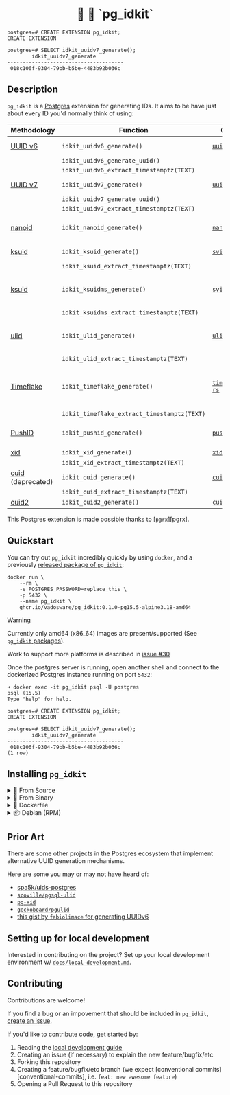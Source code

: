 <h1 align="center">
  🐘 🪪 `pg_idkit`
</h1>

```
postgres=# CREATE EXTENSION pg_idkit;
CREATE EXTENSION

postgres=# SELECT idkit_uuidv7_generate();
        idkit_uuidv7_generate
--------------------------------------
 018c106f-9304-79bb-b5be-4483b92b036c
```

## Description

`pg_idkit` is a [Postgres][postgres] extension for generating IDs. It aims to be have just about every ID you'd normally think of using:

| Methodology               | Function                                    | Crate                                | Description                                              |
|---------------------------|---------------------------------------------|--------------------------------------|----------------------------------------------------------|
| [UUID v6][uuidv6]         | `idkit_uuidv6_generate()`                   | [`uuidv6`][crate-uuidv6]             | UUID v6 ([RFC 4122][rfc-4122-update])                    |
|                           | `idkit_uuidv6_generate_uuid()`              |                                      |                                                          |
|                           | `idkit_uuidv6_extract_timestamptz(TEXT)`    |                                      |                                                          |
| [UUID v7][uuidv7]         | `idkit_uuidv7_generate()`                   | [`uuid7`][crate-uuid7]               | UUID v7 ([RFC 4122][rfc-4122-update])                    |
|                           | `idkit_uuidv7_generate_uuid()`              |                                      |                                                          |
|                           | `idkit_uuidv7_extract_timestamptz(TEXT)`    |                                      |                                                          |
| [nanoid][nanoid]          | `idkit_nanoid_generate()`                   | [`nanoid`][crate-nanoid]             | NanoID, developed by [Andrey Sitnik][github-ai]          |
| [ksuid][ksuid]            | `idkit_ksuid_generate()`                    | [`svix-ksuid`][crate-svix-ksuid]     | Created by [Segment][segment]                            |
|                           | `idkit_ksuid_extract_timestamptz(TEXT)`     |                                      |                                                          |
| [ksuid][ksuid]            | `idkit_ksuidms_generate()`                  | [`svix-ksuid`][crate-svix-ksuid]     | Same as `ksuid` but with millisecond precision           |
|                           | `idkit_ksuidms_extract_timestamptz(TEXT)`   |                                      |                                                          |
| [ulid][ulid]              | `idkit_ulid_generate()`                     | [`ulid`][crate-ulid]                 | Unique, lexicographically sortable identifiers           |
|                           | `idkit_ulid_extract_timestamptz(TEXT)`      |                                      |                                                          |
| [Timeflake][timeflake]    | `idkit_timeflake_generate()`                | [`timeflake-rs`][crate-timeflake-rs] | Twitter's Snowflake + Instagram's ID + Firebase's PushID |
|                           | `idkit_timeflake_extract_timestamptz(TEXT)` |                                      |                                                          |
| [PushID][pushid]          | `idkit_pushid_generate()`                   | [`pushid`][crate-pushid]             | Google Firebase's PushID                                 |
| [xid][xid]                | `idkit_xid_generate()`                      | [`xid`][crate-xid]                   | XID                                                      |
|                           | `idkit_xid_extract_timestamptz(TEXT)`       |                                      |                                                          |
| [cuid][cuid] (deprecated) | `idkit_cuid_generate()`                     | [`cuid`][crate-cuid]                 | CUID                                                     |
|                           | `idkit_cuid_extract_timestamptz(TEXT)`      |                                      |                                                          |
| [cuid2][cuid2]            | `idkit_cuid2_generate()`                    | [`cuid2`][crate-cuid2]               | CUID2                                                    |

This Postgres extension is made possible thanks to [`pgrx`][pgrx].

[crate-uuidv6]: https://crates.io/crates/uuidv6
[crate-uuid7]: https://crates.io/crates/uuid7
[crate-nanoid]: https://crates.io/crates/nanoid
[crate-svix-ksuid]: https://crates.io/crates/svix-ksuid
[crate-svix-ksuid]: https://crates.io/crates/svix-ksuid
[crate-ulid]: https://crates.io/crates/ulid
[crate-timeflake-rs]: https://crates.io/crates/timeflake-rs
[crate-pushid]: https://crates.io/crates/pushid
[crate-xid]: https://crates.io/crates/xid
[crate-cuid]: https://crates.io/crates/cuid
[crate-cuid2]: https://crates.io/crates/cuid2

## Quickstart

You can try out `pg_idkit` incredibly quickly by using `docker`, and a previously [released package of `pg_idkit`][released-packages]:

```console
docker run \
    --rm \
    -e POSTGRES_PASSWORD=replace_this \
    -p 5432 \
    --name pg_idkit \
    ghcr.io/vadosware/pg_idkit:0.1.0-pg15.5-alpine3.18-amd64
```

> [!WARNING]
> Currently only amd64 (x86_64) images are present/supported (See [`pg_idkit` packages][released-packages]).
>
> Work to support more platforms is described in [issue #30](https://github.com/VADOSWARE/pg_idkit/issues/30)

Once the postgres server is running, open another shell and connect to the dockerized Postgres instance running on port `5432`:

```console
➜ docker exec -it pg_idkit psql -U postgres
psql (15.5)
Type "help" for help.

postgres=# CREATE EXTENSION pg_idkit;
CREATE EXTENSION

postgres=# SELECT idkit_uuidv7_generate();
        idkit_uuidv7_generate
--------------------------------------
 018c106f-9304-79bb-b5be-4483b92b036c
(1 row)
```

## Installing `pg_idkit`

<details>
<summary>📃 From Source</summary>

### Source install

To build `pg_idkit` from source, clone this repository and run the following:

```console
cargo install cargo-get cargo-pgrx just
just package
```

After running these commands you should see the following directory structure in `target/release/pg_idkit-pg15`:

```
target/release/pg_idkit-pg15
├── home
│   └── <user>
│       └── .pgrx
│           └── 15.5
│               └── pgrx-install
│                   ├── lib
│                   │   └── postgresql
│                   │       └── pg_idkit.so
│                   └── share
│                       └── postgresql
│                           └── extension
│                               ├── pg_idkit--0.1.0.sql
│                               └── pg_idkit.control
└── usr
    ├── lib
    │   └── postgresql
    │       └── pg_idkit.so
    └── share
        └── postgresql
            └── extension
                └── pg_idkit.control

24 directories, 8 files
```

As the installation of the extension into a specific version of postgres uses your local installation of pgrx-managed Postgres by default (normally at `$HOME/.pgrx`), `cargo pgrx package` reproduces the directory structure in `target/release`. You can safely ignore the shorter `usr/lib`/`user/share` tree.

In the example above, the [files you need for a Postgres extension][pg-ext-files] are:

- `target/release/home/<user>/.pgrx/15.5/pgrx-install/lib/postgresql/pg_idkit.so`
- `target/release/home/<user>/.pgrx/15.5/pgrx-install/share/postgresql/extension/pg_idkit--0.1.0.sql`
- `target/release/home/<user>/.pgrx/15.5/pgrx-install/share/postgresql/extension/pg_idkit.control`

Install these files in the relevant folders for your Postgres installation -- note that exactly where these files should go can can differ across linux distributions and containerized environments.

</details>

<details>
<summary>💽 From Binary</summary>

### Binary install

If running a custom version of locally/globally manually installed Postgres, you may download (and verify the checksum of) a shared library version from the [releases](/releases), and add it as one of your `shared_preload_libraries` in `postgresql.conf`.

Assuming you have downloaded the `pg_idkit-vX.X.X.so` file to `/etc/postgresql/extensions`, you might change the file like this:

`postgresql.conf`
```
shared_preload_libraries = '/etc/postgresql/extensions/pg_idkit-vX.X.X.so'
```

Once your postgres instance is started up, you should be able to `CREATE EXTENSION`:

```
postgres=# CREATE EXTENSION pg_idkit;
CREATE EXTENSION
postgres=# SELECT idkit_uuidv7_generate();
        idkit_uuidv7_generate
--------------------------------------
 018c106f-9304-79bb-b5be-4483b92b036c
```

</details>

<details>
<summary>🐳 Dockerfile</summary>

### Dockerfile

To use `pg_idkit` easily from a containerized environment, you can use the `pg_idkit` image, built from [`postgres`][docker-postgres]:

```console
docker run \
    --rm \
    -e POSTGRES_PASSWORD=replace_this \
    -p 5432 \
    --name pg_idkit \
    ghcr.io/vadosware/pg_idkit:0.1.0-pg15.5-alpine3.18-amd64
```

From another terminal, you can exec into the `pg_idkit` container and enable `pg_idkit`:

```console
➜ docker exec -it pg_idkit psql -U postgres
psql (15.5)
Type "help" for help.

postgres=# CREATE EXTENSION pg_idkit;
CREATE EXTENSION
postgres=# SELECT idkit_uuidv7_generate();
        idkit_uuidv7_generate
--------------------------------------
 018c106f-9304-79bb-b5be-4483b92b036c
(1 row)
```

> [!WARNING]
> Currently only amd64 (x86_64) images are present/supported (See [`pg_idkit` packages][released-packages]).
>
> Work to support more platforms is described in [issue #30](https://github.com/VADOSWARE/pg_idkit/issues/30)

[docker-postgres]: https://hub.docker.com/_/postgres

</details>

<details>
<summary>📦 Debian (RPM)</summary>

### RPM install

RPMs are produced upon [every official release](/releases) of `pg_idkit`.

Grab a released version of the RPM (or build one yourself by running `just build-rpm` after [setting up local development][guide-localdev]).

For example, with an RPM named `pg_idkit-0.1.0-pg15.x86_64.rpm`, you should be able to run:

```
dnf install pg_idkit-0.1.0-pg15.x86_64.rpm
```

</details>

## Prior Art

There are some other projects in the Postgres ecosystem that implement alternative UUID generation mechanisms.

Here are some you may or may not have heard of:

- [spa5k/uids-postgres](https://github.com/spa5k/uids-postgres)
- [`scoville/pgsql-ulid`](https://github.com/scoville/pgsql-ulid)
- [`pg-xid`](https://github.com/modfin/pg-xid)
- [`geckoboard/pgulid`](https://github.com/geckoboard/pgulid)
- [this gist by `fabiolimace` for generating UUIDv6](https://gist.github.com/fabiolimace/515a0440e3e40efeb234e12644a6a346)

## Setting up for local development

Interested in contributing on the project? Set up your local development environment w/ [`docs/local-development.md`][guide-localdev].

## Contributing

Contributions are welcome!

If you find a bug or an impovement that should be included in `pg_idkit`, [create an issue](https://github.com/vadosware/pg_idkit/issues).

If you'd like to contribute code, get started by:

1. Reading the [local development guide][guide-localdev]
2. Creating an issue (if necessary) to explain the new feature/bugfix/etc
3. Forking this repository
4. Creating a feature/bugfix/etc branch  (we expect [conventional commits][conventional-commits], i.e. `feat: new awesome feature`)
5. Opening a Pull Request to this repository

[a-chilton]: https://github.com/chilts
[a-feerasta]: https://github.com/alizain
[cargo-get]: https://crates.io/crates/cargo-get
[cargo-pgrx]: https://crates.io/crates/cargo-pgrx
[cargo-watch]: https://github.com/passcod/cargo-watch
[cuid2]: https://github.com/paralleldrive/cuid2
[cuid]: https://github.com/paralleldrive/cuid
[direnv]: https://direnv.net
[docker]: https://docs.docker.com/get-started/overview/
[e-elliott]: https://github.com/ericelliott
[git-crypt]: https://github.com/AGWA/git-crypt
[github-ai]: https://github.com/ai
[google]: https://google.com
[instagram]: instagram-engineering.com/
[it-cabrera]: https://darkghosthunter.medium.com/
[just]: https://github.com/casey/just
[ksuid]: https://github.com/segmentio/ksuid
[mongodb]: https://www.mongodb.com/blog/channel/engineering-blog
[nanoid]: https://www.npmjs.com/package/nanoid
[o-poitrey]: https://github.com/rs
[objectid]: https://www.mongodb.com/docs/manual/reference/method/ObjectId/
[oryx-pro]: https://system76.com/laptops/oryx
[p-pearcy]: https://github.com/ppearcy/elasticflake
[pg-docs-operator-classes]: https://www.postgresql.org/docs/current/indexes-opclass.html
[pg-ext-files]: https://www.postgresql.org/docs/current/extend-extensions.html#EXTEND-EXTENSIONS-FILES
[pgstattuple]: https://www.postgresql.org/docs/current/pgstattuple.html
[postgres]: https://postgresql.org
[pushid]: https://firebase.googleblog.com/2015/02/the-2120-ways-to-ensure-unique_68.html
[r-tallent]: https://github.com/richardtallent
[repo]: https://github.com/t3hmrman/pg_idkit
[rfc-4122-update]: https://datatracker.ietf.org/doc/html/draft-peabody-dispatch-new-uuid-format-04
[rust]: https://rust-lang.org
[rustup]: https://rust-lang.github.io/rustup
[segment]: https://segment.com/blog/engineering/
[sony]: https://github.com/sony
[t-pawlak]: https://github.com/T-PWK
[timeflake]: https://github.com/anthonynsimon/timeflake
[twitter-snowflake]: https://blog.twitter.com/engineering/en_us/a/2010/announcing-snowflake
[twitter]: https://blog.twitter.com/engineering
[ulid]: https://github.com/ulid/spec
[uuidv1]: https://en.wikipedia.org/wiki/Universally_unique_identifier#Version_1_(date-time_and_MAC_address)
[uuidv6]: https://www.ietf.org/archive/id/draft-peabody-dispatch-new-uuid-format-01.html
[uuidv7]: https://www.ietf.org/archive/id/draft-peabody-dispatch-new-uuid-format-01.html
[wiki-gregorian]: https://en.wikipedia.org/wiki/Gregorian_calendar
[wiki-mac-address]: https://en.wikipedia.org/wiki/MAC_address
[wiki-uuid]: https://en.wikipedia.org/wiki/Universally_unique_identifier
[xid]: https://github.com/rs/xid
[released-packages]: https://github.com/VADOSWARE/pg_idkit/pkgs/container/pg_idkit
[guide-localdev]: ./docs/local-development.md
